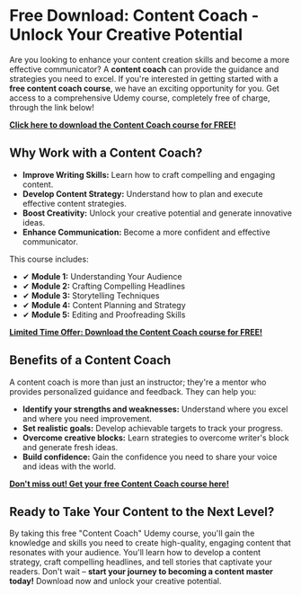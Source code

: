 # Free Download: Content Coach - Unlock Your Creative Potential

Are you looking to enhance your content creation skills and become a more effective communicator? A **content coach** can provide the guidance and strategies you need to excel. If you're interested in getting started with a **free content coach course**, we have an exciting opportunity for you. Get access to a comprehensive Udemy course, completely free of charge, through the link below!

[**Click here to download the Content Coach course for FREE!**](https://udemywork.com/content-coach)

## Why Work with a Content Coach?

*   **Improve Writing Skills:** Learn how to craft compelling and engaging content.
*   **Develop Content Strategy:** Understand how to plan and execute effective content strategies.
*   **Boost Creativity:** Unlock your creative potential and generate innovative ideas.
*   **Enhance Communication:** Become a more confident and effective communicator.

This course includes:

*   ✔ **Module 1:** Understanding Your Audience
*   ✔ **Module 2:** Crafting Compelling Headlines
*   ✔ **Module 3:** Storytelling Techniques
*   ✔ **Module 4:** Content Planning and Strategy
*   ✔ **Module 5:** Editing and Proofreading Skills

[**Limited Time Offer: Download the Content Coach course for FREE!**](https://udemywork.com/content-coach)

## Benefits of a Content Coach

A content coach is more than just an instructor; they're a mentor who provides personalized guidance and feedback. They can help you:

*   **Identify your strengths and weaknesses:** Understand where you excel and where you need improvement.
*   **Set realistic goals:** Develop achievable targets to track your progress.
*   **Overcome creative blocks:** Learn strategies to overcome writer's block and generate fresh ideas.
*   **Build confidence:** Gain the confidence you need to share your voice and ideas with the world.

[**Don't miss out! Get your free Content Coach course here!**](https://udemywork.com/content-coach)

## Ready to Take Your Content to the Next Level?

By taking this free "Content Coach" Udemy course, you'll gain the knowledge and skills you need to create high-quality, engaging content that resonates with your audience. You'll learn how to develop a content strategy, craft compelling headlines, and tell stories that captivate your readers. Don't wait – **start your journey to becoming a content master today!** Download now and unlock your creative potential.

